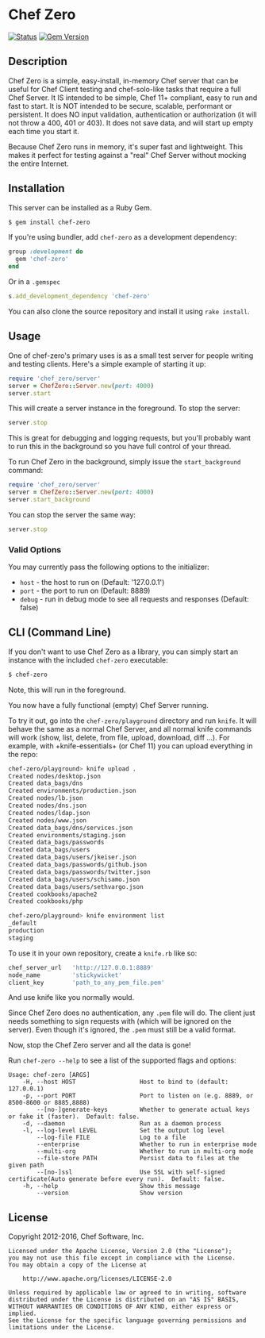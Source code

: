 # Chef Zero

[![Status](https://travis-ci.org/chef/chef-zero.svg?branch=master)](https://travis-ci.org/chef/chef-zero) [![Gem Version](https://badge.fury.io/rb/chef-zero.svg)](http://badge.fury.io/rb/chef-zero)

## Description

Chef Zero is a simple, easy-install, in-memory Chef server that can be useful for Chef Client testing and chef-solo-like tasks that require a full Chef Server. It IS intended to be simple, Chef 11+ compliant, easy to run and fast to start. It is NOT intended to be secure, scalable, performant or persistent. It does NO input validation, authentication or authorization (it will not throw a 400, 401 or 403). It does not save data, and will start up empty each time you start it.

Because Chef Zero runs in memory, it's super fast and lightweight. This makes it perfect for testing against a "real" Chef Server without mocking the entire Internet.

## Installation

This server can be installed as a Ruby Gem.

```bash
$ gem install chef-zero
```

If you're using bundler, add `chef-zero` as a development dependency:

```ruby
group :development do
  gem 'chef-zero'
end
```

Or in a `.gemspec`

```ruby
s.add_development_dependency 'chef-zero'
```

You can also clone the source repository and install it using `rake install`.

## Usage

One of chef-zero's primary uses is as a small test server for people writing and testing clients. Here's a simple example of starting it up:

```ruby
require 'chef_zero/server'
server = ChefZero::Server.new(port: 4000)
server.start
```

This will create a server instance in the foreground. To stop the server:

```ruby
server.stop
```

This is great for debugging and logging requests, but you'll probably want to run this in the background so you have full control of your thread.

To run Chef Zero in the background, simply issue the `start_background` command:

```ruby
require 'chef_zero/server'
server = ChefZero::Server.new(port: 4000)
server.start_background
```

You can stop the server the same way:

```ruby
server.stop
```

### Valid Options

You may currently pass the following options to the initializer:

- `host` - the host to run on (Default: '127.0.0.1')
- `port` - the port to run on (Default: 8889)
- `debug` - run in debug mode to see all requests and responses (Default: false)

## CLI (Command Line)

If you don't want to use Chef Zero as a library, you can simply start an instance with the included `chef-zero` executable:

```bash
$ chef-zero
```

Note, this will run in the foreground.

You now have a fully functional (empty) Chef Server running.

To try it out, go into the `chef-zero/playground` directory and run `knife`. It will behave the same as a normal Chef Server, and all normal knife commands will work (show, list, delete, from file, upload, download, diff ...). For example, with +knife-essentials+ (or Chef 11) you can upload everything in the repo:

```bash
chef-zero/playground> knife upload .
Created nodes/desktop.json
Created data_bags/dns
Created environments/production.json
Created nodes/lb.json
Created nodes/dns.json
Created nodes/ldap.json
Created nodes/www.json
Created data_bags/dns/services.json
Created environments/staging.json
Created data_bags/passwords
Created data_bags/users
Created data_bags/users/jkeiser.json
Created data_bags/passwords/github.json
Created data_bags/passwords/twitter.json
Created data_bags/users/schisamo.json
Created data_bags/users/sethvargo.json
Created cookbooks/apache2
Created cookbooks/php

chef-zero/playground> knife environment list
_default
production
staging
```

To use it in your own repository, create a `knife.rb` like so:

```ruby
chef_server_url   'http://127.0.0.1:8889'
node_name         'stickywicket'
client_key        'path_to_any_pem_file.pem'
```

And use knife like you normally would.

Since Chef Zero does no authentication, any `.pem` file will do. The client just needs something to sign requests with (which will be ignored on the server). Even though it's ignored, the `.pem` must still be a valid format.

Now, stop the Chef Zero server and all the data is gone!

Run `chef-zero --help` to see a list of the supported flags and options:

```text
Usage: chef-zero [ARGS]
    -H, --host HOST                  Host to bind to (default: 127.0.0.1)
    -p, --port PORT                  Port to listen on (e.g. 8889, or 8500-8600 or 8885,8888)
        --[no-]generate-keys         Whether to generate actual keys or fake it (faster).  Default: false.
    -d, --daemon                     Run as a daemon process
    -l, --log-level LEVEL            Set the output log level
        --log-file FILE              Log to a file
        --enterprise                 Whether to run in enterprise mode
        --multi-org                  Whether to run in multi-org mode
        --file-store PATH            Persist data to files at the given path
        --[no-]ssl                   Use SSL with self-signed certificate(Auto generate before every run).  Default: false.
    -h, --help                       Show this message
        --version                    Show version
```

## License

Copyright 2012-2016, Chef Software, Inc.

```
Licensed under the Apache License, Version 2.0 (the "License");
you may not use this file except in compliance with the License.
You may obtain a copy of the License at

    http://www.apache.org/licenses/LICENSE-2.0

Unless required by applicable law or agreed to in writing, software
distributed under the License is distributed on an "AS IS" BASIS,
WITHOUT WARRANTIES OR CONDITIONS OF ANY KIND, either express or implied.
See the License for the specific language governing permissions and
limitations under the License.
```
